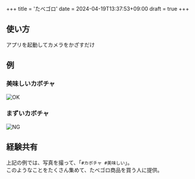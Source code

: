 +++
title = 'たべゴロ'
date = 2024-04-19T13:37:53+09:00
draft = true
+++

## 使い方
アプリを起動してカメラをかざすだけ

## 例
### 美味しいカボチャ
![OK](/images/OK.png)  
### まずいカボチャ
![NG](/images/NG.png)  

## 経験共有
上記の例では、写真を撮って、「`#カボチャ #美味しい`」。  
このようなことをたくさん集めて、たべゴロ商品を買う人に提供。